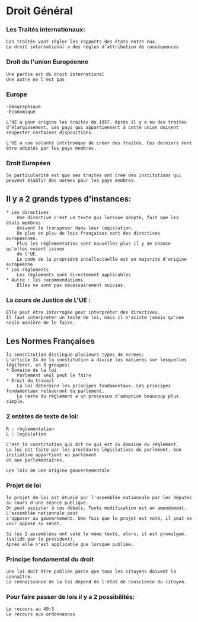 # Droit Général

### Les Traités internationaux:
	Ces traités vont régler les rapports des états entre eux.
	Le droit international a des règles d'attribution de conséquences

### Droit de l'union Européenne
	Une partie est du droit international
	Une autre ne l'est pas
	
### Europe
	-Géographique
	-Economique
	
	L'UE a pour origine les traités de 1957. Après il y a eu des traités
	d'élargissement. Les pays qui appartiennent à cette union doivent 
	respecter certaines dispositions.
	
	L'UE a une volonté intrinsèque de créer des traités. Ces derniers vont
	être adoptés par les pays membres.
	
### Droit Européen
	Sa particularité est que ses traités ont crée des institutions qui
	peuvent établir des normes pour les pays membres.

## Il y a 2 grands types d'instances:
	* Les directives
		Une directive c'est un texte qui lorsque adopté, fait que les états membres
		doivent le transposer dans leur législation.
		De plus en plsu de lois françaises sont des directives européennes.
		Plus les règlementatins sont nouvelles plus il y de chance qu'elles soient issues
		de l'UE.
		Le code de la propriété intellectuelle est en majorité d'origine européenne.
	* Les règlements
		Les règlements sont directement applicables
	* Autre : les recommendations
		Elles ne sont pas nécessairement suivies.

### La cours de Justice de L'UE :
	Elle peut être interrogée pour interpréter des directives.
	Il faut interpreter un texte de loi, mais il n'existe jamais qu'une seule manière de le faire.
	
## Les Normes Françaises
	la constitution distingue plusieurs types de normes:
	L'article 34 de la constitution a divisé les matières sur lesquelles légiférer, en 3 groupes:
	* Domaine de la loi
		Parlement seul peut le faire
	* Droit du travail
		La loi détermine les principes fondamentaux. Les principes fondamentaux relèveront du parlement.
		Le reste du règlement a un processus d'adoption beaucoup plus simple.
		
### 2 entètes de texte de loi:
	R : règlementation
	L : legislation
	
	C'est la constitution qui dit ce qui est du domaine du règlement.
	La loi est faite par les procédures législatives du parlement. Son initiative appartient au parlement
	et aux parlementaires.
	
	Les lois on une origine gouvernementale
	
### Projet de loi
	le projet de loi est étudié par l'assemblée nationnale par les députés au cours d'une séance publique.
	On peut assister à ces débats. Toute modification est un amendement. L'assemblée nationnale peut
	s'opposer au gouvernement. Une fois que le projet est voté, il peut se voir opposé au sénat.
	
	Si les 2 assemblées ont voté le même texte, alors, il est promulgué. (Validé par le président).
	Après elle n'est applicable que lorsque publiée.
	
### Principe fondamental du droit
	une loi doit être publiée parce que tous les citoyens doivent la connaître.
	La connaissance de la loi dépend de l'état de conscience du citoyen.
	
### Pour faire passer de lois il y a 2 possibilités:
	Le recours au 49:3
	Le recours aux ordonnances
	
